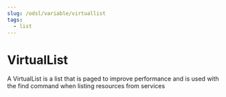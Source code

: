 ```yaml
---
slug: /odsl/variable/virtuallist
tags:
  - list
---
```

VirtualList
===========================

A VirtualList is a list that is paged to improve performance and is used with the find command when listing resources from services

